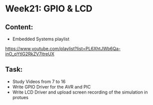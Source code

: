 # Week21: GPIO & LCD
## Content:
- Embedded Systems playlist

https://www.youtube.com/playlist?list=PL6XhtJWb6Qa-inO_qYtlG2RkZV7itreUX

## Task:
- Study Videos from 7 to 16
- Write GPIO Driver for the AVR and PIC
- Write LCD Driver and upload screen recording of the simulation in protues 

